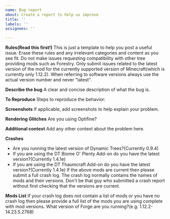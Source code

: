 ```yaml
---
name: Bug report
about: Create a report to help us improve
title: ''
labels: ''
assignees: ''

---
```


**Rules(Read this first!)**
This is just a template to help you post a useful issue.  Erase these rules and any irrelevant categories and content as you see fit.  Do not make issues requesting compatibility with other tree providing mods such as Forestry.  Only submit issues related to the latest version of the mod for the currently supported version of Minecraft(which is currently only 1.12.2).  When referring to software versions always use the actual version number and never "latest".

**Describe the bug**
A clear and concise description of what the bug is.

**To Reproduce**
Steps to reproduce the behavior:

**Screenshots**
If applicable, add screenshots to help explain your problem.

**Rendering Glitches**
Are you using Optifine?

**Additional context**
Add any other context about the problem here.

**Crashes**
- Are you running the latest version of Dynamic Trees?(Currently 0.9.4)
- If you are using the DT Biome O' Plenty Add-on do you have the latest version?(Currently 1.4.1e)
- If you are using the DT Thaumcraft Add-on do you have the latest version?(Currently 1.4.1e)
If the above mods are current then please submit a full crash log.  The crash log normally contains the names of mods and their versions.  Don't be that guy who submitted a crash report without first checking that the versions are current.

**Mods List**
If your crash log does not contain a list of mods or you have no crash log then please provide a full list of the mods you are using complete with mod versions.
What version of Forge are you running?(e.g. 1.12.2-14.23.5.2768)
